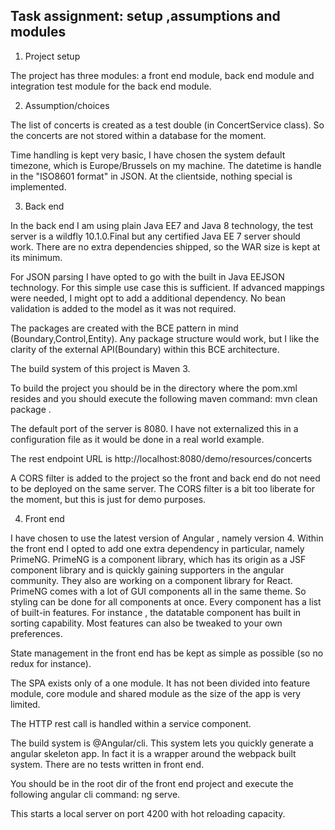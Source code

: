 Task assignment: setup ,assumptions and modules
---

1. Project setup

The project has three modules: a front end module, back end module and 
integration test module for the back end module.

2. Assumption/choices

The list of concerts is created as a test double (in ConcertService class).
So the concerts are not stored within a database for the moment.

Time handling is kept very basic, I have chosen the system default timezone, 
which is Europe/Brussels on my machine. The datetime is handle in  the 
"ISO8601 format" in JSON. At the clientside, nothing special is implemented.

3. Back end

In the back end I am using plain Java EE7 and Java 8 technology, the test server
is a wildfly 10.1.0.Final but any certified Java EE 7 server should work. There 
are no extra dependencies shipped, so the WAR size is kept at its minimum.

For JSON parsing I have opted to go with the built in Java EEJSON technology. 
For this simple use case this is sufficient. If advanced mappings were needed, 
I might opt to add a additional dependency. 
No bean validation is added to the model as it was not required. 

The packages are created with the BCE pattern in mind 
(Boundary,Control,Entity). Any package structure would work, but I like the 
clarity of the external API(Boundary) within this BCE architecture.

The build system of this project is Maven 3.

To build the project you should be in the directory where the pom.xml resides 
and you should execute the following maven command:  mvn clean package .

The default port of the server is 8080. I have not externalized this in a 
configuration file as it would be done  in a real world example.

The rest endpoint URL is http://localhost:8080/demo/resources/concerts

A CORS filter is added to the project so the front and back end do not need to
be deployed on the same server. The CORS filter is a bit too liberate for the 
moment, but this is just for demo purposes.

4. Front end

I have chosen to use the latest version of Angular , namely version 4.
Within the front end I opted to add one extra dependency in particular, namely
PrimeNG. PrimeNG is a component library, which has its origin as a JSF component 
library  and is quickly gaining supporters in the angular community. They also 
are working on a component library for React. PrimeNG comes with a lot of 
GUI components all in the same theme. So styling can be done for all components 
at once. Every component has a list of built-in features. For instance , the 
datatable component has built in sorting capability. Most features can also be 
tweaked to your own preferences.

State management in the front end has be kept as simple as possible 
(so no redux for instance).

The  SPA exists only of a one module. It has not been divided into feature module, 
core module and shared module as the size of the app is very limited.

The HTTP rest call is handled within a service component.

The build system is @Angular/cli. This system lets you quickly generate a angular
skeleton app. In fact it is a wrapper around the webpack built system.
There are no tests written in front end.

You should be in the root dir of the front end project and execute the 
following angular cli command: ng serve.

This starts a local server on port 4200 with hot reloading capacity.
